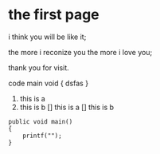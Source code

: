 # the first page

i think you will be like it;

the more i reconize you the more i love you;

thank you for visit.

code 
        main void
        {
            dsfas
        }
1. this is a 
2. this is b
[] this is a
[] this is b
```
public void main()
{
    printf("");
}
```
